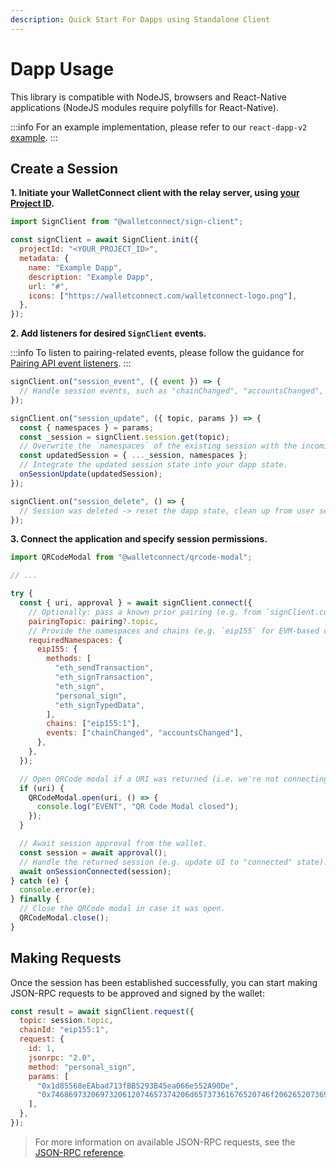 ```yaml
---
description: Quick Start For Dapps using Standalone Client
---
```


# Dapp Usage

This library is compatible with NodeJS, browsers and React-Native applications \(NodeJS modules require polyfills for React-Native\).

:::info
For an example implementation, please refer to our `react-dapp-v2` [example](https://github.com/WalletConnect/web-examples/tree/main/dapps/react-dapp-v2).
:::

## Create a Session

**1. Initiate your WalletConnect client with the relay server, using [your Project ID](../../advanced/relay-server.md).**

```javascript
import SignClient from "@walletconnect/sign-client";

const signClient = await SignClient.init({
  projectId: "<YOUR_PROJECT_ID>",
  metadata: {
    name: "Example Dapp",
    description: "Example Dapp",
    url: "#",
    icons: ["https://walletconnect.com/walletconnect-logo.png"],
  },
});
```

**2. Add listeners for desired `SignClient` events.**

:::info
To listen to pairing-related events, please follow the guidance for [Pairing API event listeners](../core/pairing-api.md).
:::

```javascript
signClient.on("session_event", ({ event }) => {
  // Handle session events, such as "chainChanged", "accountsChanged", etc.
});

signClient.on("session_update", ({ topic, params }) => {
  const { namespaces } = params;
  const _session = signClient.session.get(topic);
  // Overwrite the `namespaces` of the existing session with the incoming one.
  const updatedSession = { ..._session, namespaces };
  // Integrate the updated session state into your dapp state.
  onSessionUpdate(updatedSession);
});

signClient.on("session_delete", () => {
  // Session was deleted -> reset the dapp state, clean up from user session, etc.
});
```

**3. Connect the application and specify session permissions.**

```javascript
import QRCodeModal from "@walletconnect/qrcode-modal";

// ...

try {
  const { uri, approval } = await signClient.connect({
    // Optionally: pass a known prior pairing (e.g. from `signClient.core.pairing.getPairings()`) to skip the `uri` step.
    pairingTopic: pairing?.topic,
    // Provide the namespaces and chains (e.g. `eip155` for EVM-based chains) we want to use in this session.
    requiredNamespaces: {
      eip155: {
        methods: [
          "eth_sendTransaction",
          "eth_signTransaction",
          "eth_sign",
          "personal_sign",
          "eth_signTypedData",
        ],
        chains: ["eip155:1"],
        events: ["chainChanged", "accountsChanged"],
      },
    },
  });

  // Open QRCode modal if a URI was returned (i.e. we're not connecting an existing pairing).
  if (uri) {
    QRCodeModal.open(uri, () => {
      console.log("EVENT", "QR Code Modal closed");
    });
  }

  // Await session approval from the wallet.
  const session = await approval();
  // Handle the returned session (e.g. update UI to "connected" state).
  await onSessionConnected(session);
} catch (e) {
  console.error(e);
} finally {
  // Close the QRCode modal in case it was open.
  QRCodeModal.close();
}
```

## Making Requests

Once the session has been established successfully, you can start making JSON-RPC requests to be approved and signed by the wallet:

```javascript
const result = await signClient.request({
  topic: session.topic,
  chainId: "eip155:1",
  request: {
    id: 1,
    jsonrpc: "2.0",
    method: "personal_sign",
    params: [
      "0x1d85568eEAbad713fBB5293B45ea066e552A90De",
      "0x7468697320697320612074657374206d65737361676520746f206265207369676e6564",
    ],
  },
});
```

> For more information on available JSON-RPC requests, see the [JSON-RPC reference](../../advanced/rpc-reference/ethereum-rpc.md).
